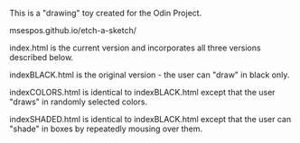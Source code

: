 This is a "drawing" toy created for the Odin Project.

msespos.github.io/etch-a-sketch/

index.html is the current version and incorporates all three versions described below.

indexBLACK.html is the original version - the user can "draw" in black only.

indexCOLORS.html is identical to indexBLACK.html except that the user "draws" in randomly selected colors.

indexSHADED.html is identical to indexBLACK.html except that the user can "shade" in boxes by repeatedly mousing over them.
